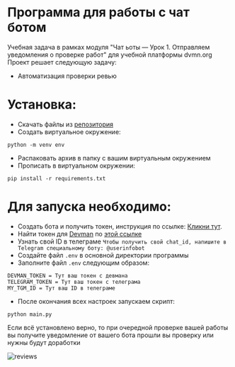 # Программа для работы с чат ботом
Учебная задача в рамках модуля "Чат ьоты — Урок 1. Отправляем уведомления о проверке работ" для учебной платформы dvmn.org
Проект решает следующую задачу:
- Автоматизация проверки ревью 

# Установка:
- Скачать файлы из [репозитория](https://github.com/AndreyShukatka/work_review_notifications/archive/refs/heads/main.zip)
- Создать виртуальное окружение:
```
python -m venv env
```
- Распаковать архив в папку с вашим виртуальным окружением
- Прописать в виртуальном окружении:
```
pip install -r requirements.txt
```

# Для запуска необходимо:
- Создать бота и получить токен, инструкция по ссылке: [Кликни тут](https://smmplanner.com/blog/otlozhennyj-posting-v-telegram/).
- Найти токен для [Devman](https://dvmn.org) по [этой ссылке](https://dvmn.org/api/docs/)
- Узнать свой ID в телеграме `Чтобы получить свой chat_id, напишите в Telegram специальному боту: @userinfobot`
- Создайте файл `.env` в основной директории программы
- Заполните файл `.env` следующим образом:
```
DEVMAN_TOKEN = Тут ваш токен с девмана
TELEGRAM_TOKEN = Тут ваш токен с телеграма
MY_TGM_ID = Тут ваш ID в телеграме
```

- После окончания всех настроек запускаем скрипт:
```
python main.py
```

Если всё установлено верно, то при очередной проверке вашей работы вы получите уведомление от вашего бота прошли вы проверку или нужны будут доработки

![reviews](https://user-images.githubusercontent.com/106096891/198392592-292b82b7-65b2-4134-9383-0cf11285c9fd.jpg)

